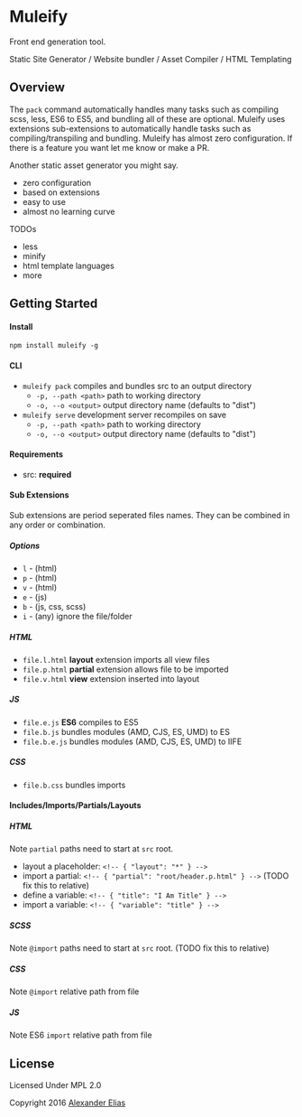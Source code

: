 # Muleify #

Front end generation tool.

Static Site Generator / Website bundler / Asset Compiler / HTML Templating


## Overview ##
The `pack` command automatically handles many tasks such as compiling scss, less, ES6 to ES5, and bundling all of these are optional. Muleify uses extensions sub-extensions to automatically handle tasks such as compiling/transpiling and bundling. Muleify has almost zero configuration. If there is a feature you want let me know or make a PR.

Another static asset generator you might say.
- zero configuration
- based on extensions
- easy to use
- almost no learning curve

TODOs
- less
- minify
- html template languages
- more

## Getting Started ##

#### Install ####
`npm install muleify -g`


#### CLI ####
- `muleify pack` compiles and bundles src to an output directory
	- `-p, --path <path>` path to working directory
	- `-o, --o <output>` output directory name (defaults to "dist")
- `muleify serve` development server recompiles on save
	- `-p, --path <path>` path to working directory
	- `-o, --o <output>` output directory name (defaults to "dist")


#### Requirements ####
- src: **required**


#### Sub Extensions ####
Sub extensions are period seperated files names. They can be combined in any order or combination.

##### Options #####
- `l` - (html)
- `p` - (html)
- `v` - (html)
- `e` - (js)
- `b` - (js, css, scss)
- `i` - (any) ignore the file/folder 

##### HTML #####
- `file.l.html` **layout** extension imports all view files
- `file.p.html` **partial** extension allows file to be imported
- `file.v.html` **view** extension inserted into layout

##### JS #####
- `file.e.js` **ES6** compiles to ES5
- `file.b.js` bundles modules (AMD, CJS, ES, UMD) to ES
- `file.b.e.js` bundles modules (AMD, CJS, ES, UMD) to IIFE

##### CSS #####
- `file.b.css` bundles imports

#### Includes/Imports/Partials/Layouts ####

##### HTML #####
Note `partial` paths need to start at `src` root.

- layout a placeholder: `<!-- { "layout": "*" } -->`
- import a partial: `<!-- { "partial": "root/header.p.html" } -->` (TODO fix this to relative)
- define a variable: `<!-- { "title": "I Am Title" } -->`
- import a variable: `<!-- { "variable": "title" } -->`

##### SCSS #####
Note `@import` paths need to start at `src` root. (TODO fix this to relative)

##### CSS #####
Note `@import` relative path from file

##### JS #####
Note ES6 `import` relative path from file


## License ##
Licensed Under MPL 2.0

Copyright 2016 [Alexander Elias](https://github.com/AlexanderElias/)
